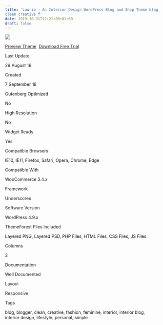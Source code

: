 ```yaml
---
title: 'Laurie - An Interior Design WordPress Blog and Shop Theme blog blogger
clean creative f'
date: 2019-10-31T12:21:00+01:00
draft: false
---
```


[![](https://3.bp.blogspot.com/-i9gboC3lVLo/XbrDqRcdymI/AAAAAAAAFcc/SmBpC5lVOzwDeJxj0QxMYXK7wXqE8RtPwCLcBGAsYHQ/s400/laurie-an-interior-design-wordpress-blog-a-shop-theme-download.png)](https://3.bp.blogspot.com/-i9gboC3lVLo/XbrDqRcdymI/AAAAAAAAFcc/SmBpC5lVOzwDeJxj0QxMYXK7wXqE8RtPwCLcBGAsYHQ/s1600/laurie-an-interior-design-wordpress-blog-a-shop-theme-download.png)

[Preview Theme](https://fxtheme.com/item/laurie-a-wordpress-blog-shop-theme/22552809?s_do=preview "live Preview Laurie - An Interior Design WordPress Blog & Shop Theme")  [Download Free Trial](https://fxtheme.com/item/laurie-a-wordpress-blog-shop-theme/22552809?s_do=theme18386.zip "Downnload Free Trial Laurie - An Interior Design WordPress Blog & Shop Theme")

Last Update

29 August 19

Created

7 September 18

Gutenberg Optimized

No

High Resolution

No

Widget Ready

Yes

Compatible Browsers

IE10, IE11, Firefox, Safari, Opera, Chrome, Edge

Compatible With

WooCommerce 3.4.x

Framework

Underscores

Software Version

WordPress 4.9.x

ThemeForest Files Included

Layered PNG, Layered PSD, PHP Files, HTML Files, CSS Files, JS Files

Columns

2

Documentation

Well Documented

Layout

Responsive

Tags

blog, blogger, clean, creative, fashion, feminine, interior, interior blog, interior design, lifestyle, personal, simple
